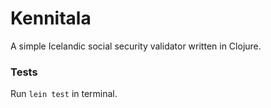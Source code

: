 # Kennitala

A simple Icelandic social security validator written in Clojure.

### Tests

Run `lein test` in terminal.
